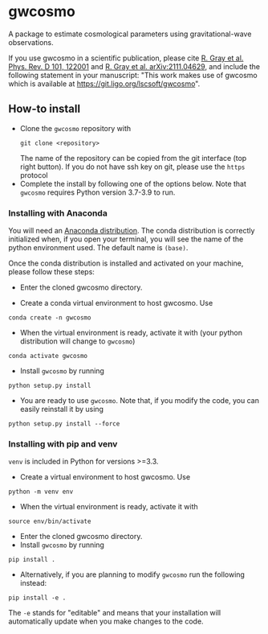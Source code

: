 # gwcosmo

A package to estimate cosmological parameters using gravitational-wave observations. 

If you use gwcosmo in a scientific publication, please cite [R. Gray et al. Phys. Rev. D 101, 122001](https://journals.aps.org/prd/abstract/10.1103/PhysRevD.101.122001) and [R. Gray et al. arXiv:2111.04629](https://arxiv.org/abs/2111.04629), and include the following statement in your manuscript: "This work makes use of gwcosmo which is available at https://git.ligo.org/lscsoft/gwcosmo".

## How-to install

* Clone the `gwcosmo` repository with 
    ```
    git clone <repository>
    ```
    The name of the repository can be copied from the git interface (top right button). If you do not have ssh key on git, please use the `https` protocol
* Complete the install by following one of the options below. Note that `gwcosmo` requires Python version 3.7-3.9 to run.

### Installing with Anaconda

You will need an [Anaconda distribution](https://www.anaconda.com/). The conda distribution is correctly initialized when, if you open your terminal, you will see the name of the python environment used. The default name is `(base)`.

Once the conda distribution is installed and activated on your machine, please follow these steps:

* Enter the cloned gwcosmo directory.

* Create a conda virtual environment to host gwcosmo. Use
```
conda create -n gwcosmo
```
* When the virtual environment is ready, activate it with (your python distribution will change to `gwcosmo`)
```
conda activate gwcosmo
```
* Install `gwcosmo` by running 
```
python setup.py install
```
* You are ready to use `gwcosmo`. Note that, if you modify the code, you can easily reinstall it by using
```
python setup.py install --force
```

### Installing with pip and venv

`venv` is included in Python for versions >=3.3.

* Create a virtual environment to host gwcosmo. Use
```
python -m venv env
```
* When the virtual environment is ready, activate it with
```
source env/bin/activate
```
* Enter the cloned gwcosmo directory.
* Install `gwcosmo` by running 
```
pip install .
```
* Alternatively, if you are planning to modify `gwcosmo` run the following instead:
```
pip install -e .
```
The `-e` stands for "editable" and means that your installation will automatically update when you make changes to the code.
